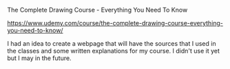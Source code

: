 The Complete Drawing Course - Everything You Need To Know

https://www.udemy.com/course/the-complete-drawing-course-everything-you-need-to-know/

I had an idea to create a webpage that will have the sources that I used in the classes and some written explanations for my course. I didn't use it yet but I may in the future.

